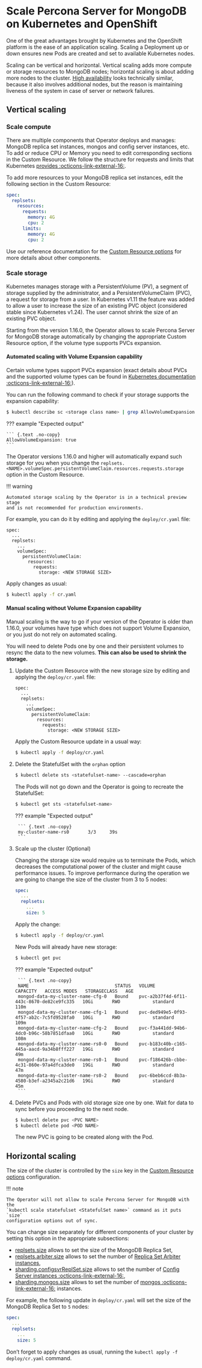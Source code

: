 # Scale Percona Server for MongoDB on Kubernetes and OpenShift

One of the great advantages brought by Kubernetes and the OpenShift platform is
the ease of an application scaling. Scaling a Deployment up or down ensures new
Pods are created and set to available Kubernetes nodes.

Scaling can be vertical and horizontal. Vertical scaling adds more compute or
storage resources to MongoDB nodes; horizontal scaling is about adding more
nodes to the cluster. [High availability](architecture.md#high-availability)
looks technically similar, because it also involves additional nodes, but the
reason is maintaining liveness of the system in case of server or network
failures.

## Vertical scaling

### Scale compute

There are multiple components that Operator deploys and manages: MongoDB replica
set instances, mongos and config server instances, etc. To add or reduce CPU or
Memory you need to edit corresponding sections in the Custom Resource. We follow
the structure for requests and limits that Kubernetes [provides  :octicons-link-external-16:](https://kubernetes.io/docs/concepts/configuration/manage-resources-containers/).

To add more resources to your MongoDB replica set instances, edit the following
section in the Custom Resource:

```yaml
spec:
  replsets:
    resources:
      requests: 
        memory: 4G
        cpu: 2
      limits:
        memory: 4G
        cpu: 2
```

Use our reference documentation for the [Custom Resource options](operator.md#operator-custom-resource-options) 
for more details about other components.

### Scale storage

Kubernetes manages storage with a PersistentVolume (PV), a segment of
storage supplied by the administrator, and a PersistentVolumeClaim
(PVC), a request for storage from a user. In Kubernetes v1.11 the
feature was added to allow a user to increase the size of an existing
PVC object (considered stable since Kubernetes v1.24).
The user cannot shrink the size of an existing PVC object.

Starting from the version 1.16.0, the Operator allows to scale Percona Server
for MongoDB storage automatically by changing the appropriate Custom Resource
option, if the volume type supports PVCs expansion.

#### Automated scaling with Volume Expansion capability

Certain volume types support PVCs expansion (exact details about
PVCs and the supported volume types can be found in [Kubernetes
documentation  :octicons-link-external-16:](https://kubernetes.io/docs/concepts/storage/persistent-volumes/#expanding-persistent-volumes-claims)).

You can run the following command to check if your storage supports the expansion capability:

``` {.bash data-prompt="$" }
$ kubectl describe sc <storage class name> | grep AllowVolumeExpansion
```

??? example "Expected output"

    ``` {.text .no-copy}
    AllowVolumeExpansion: true
    ```

The Operator versions 1.16.0 and higher will automatically expand such storage
for you when you change the
`replsets.<NAME>.volumeSpec.persistentVolumeClaim.resources.requests.storage` option in the
Custom Resource.

!!! warning

    Automated storage scaling by the Operator is in a technical preview stage
    and is not recommended for production environments.

For example, you can do it by editing and applying the `deploy/cr.yaml` file:

``` {.text .no-copy}
spec:
  ...
  replsets:
    ...
    volumeSpec:
      persistentVolumeClaim:
        resources:
          requests:
            storage: <NEW STORAGE SIZE>
```

Apply changes as usual:

``` {.bash data-prompt="$" }
$ kubectl apply -f cr.yaml
```

#### Manual scaling without Volume Expansion capability

Manual scaling is the way to go if your version of the Operator is older than
1.16.0, your volumes have type which does not support Volume Expansion, or you
just do not rely on automated scaling.

You will need to delete Pods one by one and their persistent volumes to resync 
the data to the new volumes. **This can also be used to shrink the storage.**

1. Update the Custom Resource with the new storage size by editing and applying
    the `deploy/cr.yaml` file:

    ``` {.text .no-copy}
    spec:
      ...
      replsets:
        ...
        volumeSpec:
          persistentVolumeClaim:
            resources:
              requests:
                storage: <NEW STORAGE SIZE>
    ```

    Apply the Custom Resource update in a usual way:

    ``` {.bash data-prompt="$" }
    $ kubectl apply -f deploy/cr.yaml
    ```

2. Delete the StatefulSet with the `orphan` option

    ``` {.bash data-prompt="$" }
    $ kubectl delete sts <statefulset-name> --cascade=orphan
    ```

    The Pods will not go down and the Operator is going to recreate
    the StatefulSet:

    ``` {.bash data-prompt="$" }
    $ kubectl get sts <statefulset-name>
    ```

    ??? example "Expected output"

        ``` {.text .no-copy}
        my-cluster-name-rs0       3/3     39s
        ```

3. Scale up the cluster (Optional)

    Changing the storage size would require us to terminate the Pods, which 
    decreases the computational power of the cluster and might cause performance 
    issues. To improve performance during the operation we are going to 
    change the size of the cluster from 3 to 5 nodes:

    ```yaml
    spec:
      ...
      replsets:
        ...
        size: 5
    ```
    
    Apply the change:
    
    ``` {.bash data-prompt="$" }
    $ kubectl apply -f deploy/cr.yaml
    ```

    New Pods will already have new storage:
    
    ``` {.bash data-prompt="$" }
    $ kubectl get pvc
    ```

    ??? example "Expected output"

        ``` {.text .no-copy}
        NAME                                STATUS   VOLUME                                     CAPACITY   ACCESS MODES   STORAGECLASS   AGE
        mongod-data-my-cluster-name-cfg-0   Bound    pvc-a2b37f4d-6f11-443c-8670-de82ce9fc335   10Gi       RWO            standard       110m
        mongod-data-my-cluster-name-cfg-1   Bound    pvc-ded949e5-0f93-4f57-ab2c-7c5fd9528fa0   10Gi       RWO            standard       109m
        mongod-data-my-cluster-name-cfg-2   Bound    pvc-f3a441dd-94b6-4dc0-b96c-58b7851dfaa0   10Gi       RWO            standard       108m
        mongod-data-my-cluster-name-rs0-0   Bound    pvc-b183c40b-c165-445a-aacd-9a34b8fff227   19Gi       RWO            standard       49m
        mongod-data-my-cluster-name-rs0-1   Bound    pvc-f186426b-cbbe-4c31-860e-97a4dfca3de0   19Gi       RWO            standard       47m
        mongod-data-my-cluster-name-rs0-2   Bound    pvc-6beb6ccd-8b3a-4580-b3ef-a2345a2c21d6   19Gi       RWO            standard       45m 
        ```

4. Delete PVCs and Pods with old storage size one by one. Wait for data to sync 
    before you proceeding to the next node.

    ``` {.bash data-prompt="$" }
    $ kubectl delete pvc <PVC NAME>
    $ kubectl delete pod <POD NAME>
    ```
    The new PVC is going to be created along with the Pod.

## Horizontal scaling

The size of the cluster is controlled by the `size` key in the
[Custom Resource options](operator.md#operator-custom-resource-options)
configuration.

!!! note

    The Operator will not allow to scale Percona Server for MongoDB with the
    `kubectl scale statefulset <StatefulSet name>` command as it puts `size`
    configuration options out of sync.

You can change size separately for different components of your cluster by
setting this option in the appropriate subsections:

* [replsets.size](operator.md#replsets-size) allows to set the size of the
    MongoDB Replica Set,
* [replsets.arbiter.size](operator.md#replsets-arbiter-size) allows to set the
    number of [Replica Set Arbiter instances](arbiter.md#arbiter),
* [sharding.configsvrReplSet.size](operator.md#sharding-configsvrreplset-size)
    allows to set the number of [Config Server instances  :octicons-link-external-16:](https://docs.mongodb.com/manual/core/sharded-cluster-config-servers/),
* [sharding.mongos.size](operator.md#sharding-mongos-size) allows to set the
    number of [mongos  :octicons-link-external-16:](https://docs.mongodb.com/manual/core/sharded-cluster-query-router/)
    instances.

For example, the following update in `deploy/cr.yaml` will set the size of the
MongoDB Replica Set to `5` nodes:

```yaml
spec:
  ...
  replsets:
    ...
    size: 5
```

Don’t forget to apply changes as usual, running the
`kubectl apply -f deploy/cr.yaml` command.
